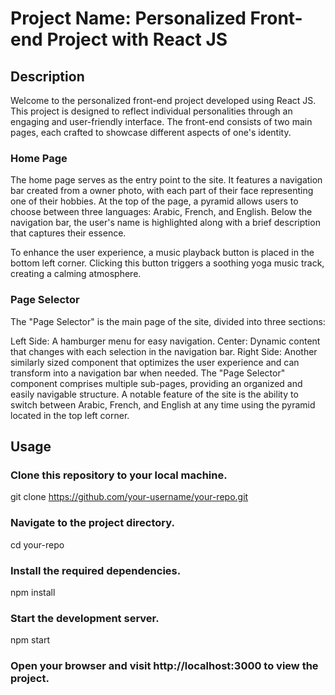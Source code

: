 # Project Name: Personalized Front-end Project with React JS
## Description
Welcome to the personalized front-end project developed using React JS. This project is designed to reflect individual personalities through an engaging and user-friendly interface. The front-end consists of two main pages, each crafted to showcase different aspects of one's identity.

### Home Page
The home page serves as the entry point to the site. It features a navigation bar created from a owner photo, with each part of their face representing one of their hobbies. At the top of the page, a pyramid allows users to choose between three languages: Arabic, French, and English. Below the navigation bar, the user's name is highlighted along with a brief description that captures their essence.

To enhance the user experience, a music playback button is placed in the bottom left corner. Clicking this button triggers a soothing yoga music track, creating a calming atmosphere.

### Page Selector
The "Page Selector" is the main page of the site, divided into three sections:

Left Side: A hamburger menu for easy navigation.
Center: Dynamic content that changes with each selection in the navigation bar.
Right Side: Another similarly sized component that optimizes the user experience and can transform into a navigation bar when needed.
The "Page Selector" component comprises multiple sub-pages, providing an organized and easily navigable structure. A notable feature of the site is the ability to switch between Arabic, French, and English at any time using the pyramid located in the top left corner.

## Usage
### Clone this repository to your local machine.
git clone https://github.com/your-username/your-repo.git
### Navigate to the project directory.
cd your-repo
### Install the required dependencies.
npm install
### Start the development server.
npm start
### Open your browser and visit http://localhost:3000 to view the project.
